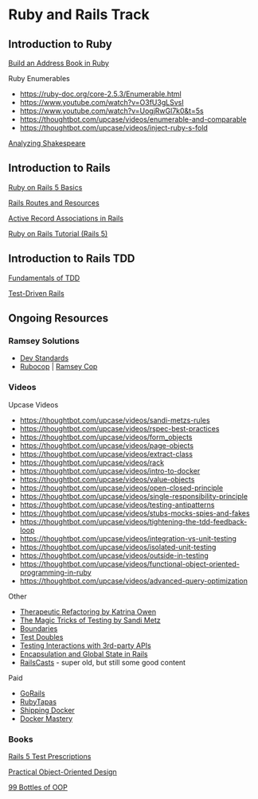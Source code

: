 # Ruby and Rails Track

## Introduction to Ruby

[Build an Address Book in Ruby](https://teamtreehouse.com/library/build-an-address-book-in-ruby)

Ruby Enumerables
* https://ruby-doc.org/core-2.5.3/Enumerable.html
* https://www.youtube.com/watch?v=O3fU3gLSvsI
* https://www.youtube.com/watch?v=UogjRwGl7k0&t=5s
* https://thoughtbot.com/upcase/videos/enumerable-and-comparable
* https://thoughtbot.com/upcase/videos/inject-ruby-s-fold

[Analyzing Shakespeare](https://github.com/thoughtbot-upcase-exercises/analyzing-shakespeare)

## Introduction to Rails

[Ruby on Rails 5 Basics](https://teamtreehouse.com/library/ruby-on-rails-5-basics)

[Rails Routes and Resources](https://teamtreehouse.com/library/rails-routes-and-resources)

[Active Record Associations in Rails](https://teamtreehouse.com/library/active-record-associations-in-rails)

[Ruby on Rails Tutorial (Rails 5)](https://www.railstutorial.org/book/)

## Introduction to Rails TDD

[Fundamentals of TDD](https://thoughtbot.com/upcase/fundamentals-of-tdd)

[Test-Driven Rails](https://thoughtbot.com/upcase/test-driven-rails)


## Ongoing Resources

### Ramsey Solutions

* [Dev Standards](https://github.com/lampo/dev-standards/tree/master/ruby)
* [Rubocop](https://github.com/rubocop-hq/rubocop) | [Ramsey Cop](https://github.com/RamseyInHouse/ramsey-cop)

### Videos

Upcase Videos
* https://thoughtbot.com/upcase/videos/sandi-metzs-rules
* https://thoughtbot.com/upcase/videos/rspec-best-practices
* https://thoughtbot.com/upcase/videos/form_objects
* https://thoughtbot.com/upcase/videos/page-objects
* https://thoughtbot.com/upcase/videos/extract-class
* https://thoughtbot.com/upcase/videos/rack
* https://thoughtbot.com/upcase/videos/intro-to-docker
* https://thoughtbot.com/upcase/videos/value-objects
* https://thoughtbot.com/upcase/videos/open-closed-principle
* https://thoughtbot.com/upcase/videos/single-responsibility-principle
* https://thoughtbot.com/upcase/videos/testing-antipatterns
* https://thoughtbot.com/upcase/videos/stubs-mocks-spies-and-fakes
* https://thoughtbot.com/upcase/videos/tightening-the-tdd-feedback-loop
* https://thoughtbot.com/upcase/videos/integration-vs-unit-testing
* https://thoughtbot.com/upcase/videos/isolated-unit-testing
* https://thoughtbot.com/upcase/videos/outside-in-testing
* https://thoughtbot.com/upcase/videos/functional-object-oriented-programming-in-ruby
* https://thoughtbot.com/upcase/videos/advanced-query-optimization

Other
* [Therapeutic Refactoring by Katrina Owen](https://www.youtube.com/watch?v=J4dlF0kcThQ)
* [The Magic Tricks of Testing by Sandi Metz](https://www.youtube.com/watch?v=URSWYvyc42M)
* [Boundaries](https://www.destroyallsoftware.com/talks/boundaries)
* [Test Doubles](https://thoughtbot.com/upcase/test-doubles)
* [Testing Interactions with 3rd-party APIs](https://thoughtbot.com/upcase/videos/testing-interaction-with-3rd-party-apis)
* [Encapsulation and Global State in Rails](https://thoughtbot.com/upcase/videos/encapsulation-and-global-state-in-rails)
* [RailsCasts](http://railscasts.com/) - super old, but still some good content

Paid

* [GoRails](https://gorails.com/)
* [RubyTapas](https://www.rubytapas.com/)
* [Shipping Docker](https://serversforhackers.com/shipping-docker)
* [Docker Mastery](https://www.udemy.com/docker-mastery/)

### Books

[Rails 5 Test Prescriptions](https://pragprog.com/book/nrtest3/rails-5-test-prescriptions)

[Practical Object-Oriented Design](https://www.poodr.com/)

[99 Bottles of OOP](https://www.sandimetz.com/99bottles/)